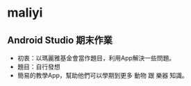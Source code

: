 # maliyi
## Android Studio 期末作業

* 初衷：以瑪麗雅基金會當作題目，利用App解決一些問題。
* 題目：自行發想
* 簡易的教學App，幫助他們可以學期到更多 動物 跟 樂器 知識。
